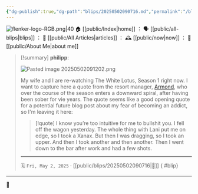 ```yaml
---
{"dg-publish":true,"dg-path":"blips/20250502090716.md","permalink":"/blips/20250502090716/","title":"philipp @ Friday, May 2nd 2025"}
---
```



<div class="transclusion internal-embed is-loaded"><div class="markdown-embed">




![flenker-logo-RGB.png|40](/img/user/attachments/flenker-logo-RGB.png)
🏠 [[public/Index\|home]]  ⋮ 🗣️ [[public/all-blips\|blips]] ⋮  📝 [[public/All Articles\|articles]]  ⋮ 🕰️ [[public/now\|now]] ⋮ 🪪 [[public/About Me\|about me]]


</div></div>


> [!summary] **philipp**:
>
> ![Pasted image 20250502091202.png](/img/user/attachments/Pasted%20image%2020250502091202.png)
>
> My wife and I are re-watching The White Lotus, Season 1 right now. I want to capture here a quote from the resort manager, [Armond](https://www.hbo.com/the-white-lotus/cast-and-crew/armond), who over the course of the season enters a downward spiral, after having been sober for vie years. The quote seems like a good opening quote for a potential future blog post about my fear of becoming an addict, so I'm leaving it here:
> > [!quote]
> > I know you’re too intuitive for me to bullshit you. I fell off the wagon yesterday. The whole thing with Lani put me on edge, so I took a Xanax. But then I was dragging, so I took an upper. And then I took another and then another. Then I went down to the bar after work and had a few shots.
> - - -
>
> 🗓️ <code>Fri, May 2, 2025</code>   · [[public/blips/20250502090716\|🔗]]
{ #blip}


- - -

 👾
